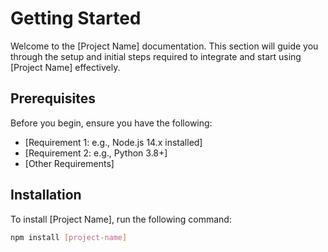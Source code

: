 # Getting Started

Welcome to the [Project Name] documentation. This section will guide you through the setup and initial steps required to integrate and start using [Project Name] effectively.

## Prerequisites

Before you begin, ensure you have the following:
- [Requirement 1: e.g., Node.js 14.x installed]
- [Requirement 2: e.g., Python 3.8+]
- [Other Requirements]

## Installation

To install [Project Name], run the following command:

```bash
npm install [project-name]
